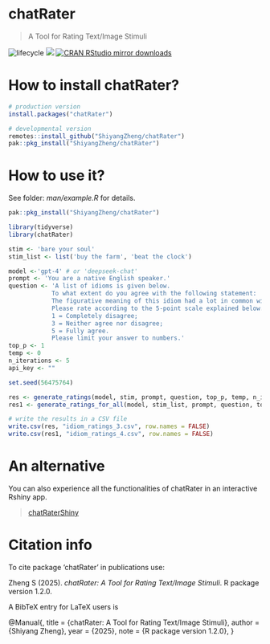 # chatRater
 
> A Tool for Rating Text/Image Stimuli

<!-- badges: start -->

![lifecycle](https://lifecycle.r-lib.org/articles/figures/lifecycle-stable.svg) [![](https://www.r-pkg.org/badges/version/chatRater)](https://cran.r-project.org/package=chatRater) [![CRAN RStudio mirror downloads](https://cranlogs.r-pkg.org/badges/chatRater)](https://www.r-pkg.org/pkg/chatRater)

<!-- badges: end -->
 
# How to install chatRater?
```r
# production version
install.packages("chatRater")

# developmental version
remotes::install_github("ShiyangZheng/chatRater")
pak::pkg_install("ShiyangZheng/chatRater")
```

# How to use it?
See folder: _man/example.R_ for details.

```r
pak::pkg_install("ShiyangZheng/chatRater")

library(tidyverse)
library(chatRater)

stim <- 'bare your soul'
stim_list <- list('buy the farm', 'beat the clock')

model <-'gpt-4' # or 'deepseek-chat'
prompt <- 'You are a native English speaker.'
question <- 'A list of idioms is given below.
            To what extent do you agree with the following statement:
            The figurative meaning of this idiom had a lot in common with its literal meaning.
            Please rate according to the 5-point scale explained below.
            1 = Completely disagree;
            3 = Neither agree nor disagree;
            5 = Fully agree.
            Please limit your answer to numbers.'
top_p <- 1
temp <- 0
n_iterations <- 5
api_key <- ""

set.seed(56475764)

res <- generate_ratings(model, stim, prompt, question, top_p, temp, n_iterations, api_key)
res1 <- generate_ratings_for_all(model, stim_list, prompt, question, top_p, temp, n_iterations, api_key)

# write the results in a CSV file
write.csv(res, "idiom_ratings_3.csv", row.names = FALSE)
write.csv(res1, "idiom_ratings_4.csv", row.names = FALSE)
```
# An alternative
You can also experience all the functionalities of chatRater in an interactive Rshiny app.

> [chatRaterShiny](https://shiyangzheng.shinyapps.io/chatRaterShiny/)


# Citation info
To cite package ‘chatRater’ in publications use:

  Zheng S (2025). _chatRater: A Tool for Rating Text/Image Stimuli_. R package
  version 1.2.0.

A BibTeX entry for LaTeX users is

  @Manual{,
    title = {chatRater: A Tool for Rating Text/Image Stimuli},
    author = {Shiyang Zheng},
    year = {2025},
    note = {R package version 1.2.0},
  }


